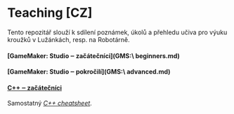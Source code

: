# Teaching [CZ]

Tento repozitář slouží k sdílení poznámek, úkolů a přehledu učiva pro výuku kroužků v Lužánkách, resp. na Robotárně.

#### [GameMaker: Studio ‒ začátečníci](GMS:\ beginners.md)

#### [GameMaker: Studio ‒ pokročilí](GMS:\ advanced.md)

#### [C++ ‒ začátečníci](cpp.md)

Samostatný *[C++ cheatsheet](cppCheatSheat.md)*.

